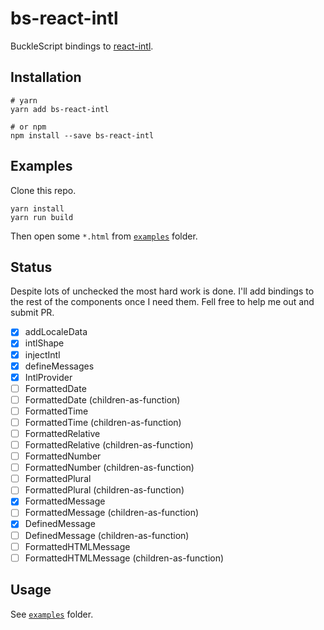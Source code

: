 # bs-react-intl

BuckleScript bindings to [react-intl](https://github.com/yahoo/react-intl).

## Installation
```shell
# yarn
yarn add bs-react-intl

# or npm
npm install --save bs-react-intl
```

## Examples
Clone this repo.

```shell
yarn install
yarn run build
```

Then open some `*.html` from [`examples`](./examples) folder.

## Status
Despite lots of unchecked the most hard work is done. I'll add bindings to the rest of the components once I need them. Fell free to help me out and submit PR.

- [x] addLocaleData
- [x] intlShape
- [x] injectIntl
- [x] defineMessages
- [x] IntlProvider
- [ ] FormattedDate
- [ ] FormattedDate (children-as-function)
- [ ] FormattedTime
- [ ] FormattedTime (children-as-function)
- [ ] FormattedRelative
- [ ] FormattedRelative (children-as-function)
- [ ] FormattedNumber
- [ ] FormattedNumber (children-as-function)
- [ ] FormattedPlural
- [ ] FormattedPlural (children-as-function)
- [x] FormattedMessage
- [ ] FormattedMessage (children-as-function)
- [x] DefinedMessage
- [ ] DefinedMessage (children-as-function)
- [ ] FormattedHTMLMessage
- [ ] FormattedHTMLMessage (children-as-function)

## Usage
See [`examples`](./examples) folder.
